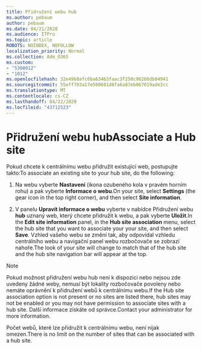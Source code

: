 ```yaml
---
title: Přidružení webu hub
ms.author: pebaum
author: pebaum
ms.date: 04/21/2020
ms.audience: ITPro
ms.topic: article
ROBOTS: NOINDEX, NOFOLLOW
localization_priority: Normal
ms.collection: Adm_O365
ms.custom:
- "5300012"
- "1012"
ms.openlocfilehash: 32e49b8afc6ba63463faac3f258c96266db04941
ms.sourcegitcommit: 55eff703a17e500681d8fa6a87eb067019ade3cc
ms.translationtype: MT
ms.contentlocale: cs-CZ
ms.lasthandoff: 04/22/2020
ms.locfileid: "43712523"
---
```

# <a name="associate-a-hub-site"></a><span data-ttu-id="40f71-102">Přidružení webu hub</span><span class="sxs-lookup"><span data-stu-id="40f71-102">Associate a Hub site</span></span>

<span data-ttu-id="40f71-103">Pokud chcete k centrálnímu webu přidružit existující web, postupujte takto:</span><span class="sxs-lookup"><span data-stu-id="40f71-103">To associate an existing site to your hub site, do the following:</span></span>
  
1. <span data-ttu-id="40f71-104">Na webu vyberte **Nastavení** (ikona ozubeného kola v pravém horním rohu) a pak vyberte **Informace o webu**.</span><span class="sxs-lookup"><span data-stu-id="40f71-104">On your site, select **Settings** (the gear icon in the top right corner), and then select **Site information**.</span></span>

2. <span data-ttu-id="40f71-105">V panelu **Upravit informace o webu** vyberte v nabídce Přidružení webu **hub** uznaný web, který chcete přidružit k webu, a pak vyberte **Uložit**.</span><span class="sxs-lookup"><span data-stu-id="40f71-105">In the **Edit site information** panel, in the **Hub site association** menu, select the hub site that you want to associate your your site, and then select **Save**.</span></span> <span data-ttu-id="40f71-106">Vzhled vašeho webu se změní tak, aby odpovídal vzhledu centrálního webu a navigační panel webu rozbočovače se zobrazí nahoře.</span><span class="sxs-lookup"><span data-stu-id="40f71-106">The look of your site will change to match that of the hub site and the hub site navigation bar will appear at the top.</span></span>

 > [!Note]
><span data-ttu-id="40f71-107">Pokud možnost přidružení webu hub není k dispozici nebo nejsou zde uvedeny žádné weby, nemusí být lokality rozbočovače povoleny nebo nemáte oprávnění k přidružení webů k centrálnímu webu.</span><span class="sxs-lookup"><span data-stu-id="40f71-107">If the Hub site association option is not present or no sites are listed there, hub sites may not be enabled or you may not have permission to associate sites with a hub site.</span></span> <span data-ttu-id="40f71-108">Další informace získáte od správce.</span><span class="sxs-lookup"><span data-stu-id="40f71-108">Contact your administrator for more information.</span></span>
>
><span data-ttu-id="40f71-109">Počet webů, které lze přidružit k centrálnímu webu, není nijak omezen.</span><span class="sxs-lookup"><span data-stu-id="40f71-109">There is no limit on the number of sites that can be associated with a hub site.</span></span>
  